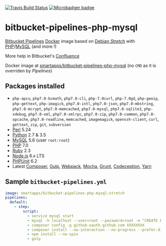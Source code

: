 [![Travis Build Status](https://travis-ci.org/smartapps-fr/bitbucket-pipelines-php-mysql.svg?branch=stretch)](https://travis-ci.org/smartapps-fr/bitbucket-pipelines-php-mysql)
[![Microbadger badge](https://images.microbadger.com/badges/image/smartapps/bitbucket-pipelines-php-mysql:stretch.svg)](https://microbadger.com/images/smartapps/bitbucket-pipelines-php-mysql)

# bitbucket-pipelines-php-mysql

[Bitbucket Pipelines](https://bitbucket.org/product/features/pipelines) [Docker](https://www.docker.com/) image based on [Debian _Stretch_](https://www.debian.org/releases/stretch/) with [PHP](http://php.net/)/[MySQL](https://www.mysql.com) (and more !)

More help in Bitbucket's [Confluence](https://confluence.atlassian.com/bitbucket/bitbucket-pipelines-beta-792496469.html)

Docker image at [smartapps/bitbucket-pipelines-php-mysql](https://hub.docker.com/r/smartapps/bitbucket-pipelines-php-mysql/) (no `CMD` as it is overriden by *Pipelines*)

## Packages installed

 - `php-apcu`, `php7.0-bcmath`, `php7.0-cli`, `php-7.0curl`, `php-7.0gd`, `php-geoip`, `php-gettext`, `php-imagick`, `php7.0-intl`, `php7.0-json`, `php7.0-mbstring`, `php7.0-mcrypt`, `php7.0-memcached`, `php7.0-mysql`, `php7.0-sqlite3`, `php-xdebug`, `php7.0-xml`, `php7.0-xmlrpc`, `php7.0-zip`, `php7.0-common`, `php7.0-opcache`, `php7.0-readline`, `memcached`, `imagemagick`, `openssh-client`, `curl`, `gettext`, `zip`, `git`, `subversion`
 - [Perl](https://www.perl.org/) 5.24
 - [Python](https://www.python.org/) 2.7 & 3.5
 - [MySQL](https://www.mysql.com/) 5.6 (user `root:root`)
 - [PHP](http://www.php.net/) 7.0
 - [Ruby](https://www.ruby-lang.org/) 2.3
 - [Node.js](https://nodejs.org/) 6.x LTS
 - [PHPUnit](https://phpunit.de/) 6.2
 - Latest [Composer](https://getcomposer.org/), [Gulp](http://gulpjs.com/), [Webpack](https://webpack.github.io/), [Mocha](https://mochajs.org/), [Grunt](http://gruntjs.com/), [Codeception](https://codeception.com/), [Yarn](https://yarnpkg.com/)

## Sample `bitbucket-pipelines.yml`

```YAML
image: smartapps/bitbucket-pipelines-php-mysql:stretch
pipelines:
  default:
    - step:
        script:
          - service mysql start
          - mysql -h localhost --user=root --password=root -e "CREATE DATABASE test;"
          - composer config -g github-oauth.github.com XXXXXXXX
          - composer install --no-interaction --no-progress --prefer-dist
          - npm install --no-spin
          - gulp
```
